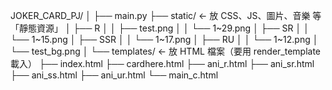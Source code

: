 JOKER_CARD_PJ/
│
├── main.py
├── static/         ← 放 CSS、JS、圖片、音樂 等「靜態資源」
│   ├── R
│   │   ├── test.png
│   │   └── 1~29.png
│   ├── SR
│   │   └── 1~15.png
│   ├── SSR
│   │   └── 1~17.png
│   ├── RU
│   │   └── 1~12.png
│   └── test_bg.png
│
└── templates/      ← 放 HTML 檔案（要用 render_template 載入）
    ├── index.html
    ├── cardhere.html
    ├── ani_r.html
    ├── ani_sr.html
    ├── ani_ss.html
    ├── ani_ur.html
    └── main_c.html
